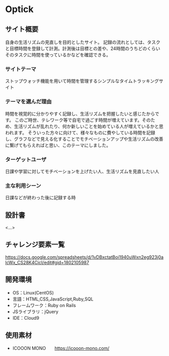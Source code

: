 # Optick

## サイト概要
自身の生活リズムの見直しを目的としたサイト。
記録の流れとしては、タスクと目標時間を登録して計測。計測後は目標との差や、24時間のうちどのくらいそのタスクに時間を使っているかなどを確認できる。

### サイトテーマ
ストップウォッチ機能を用いて時間を管理するシンプルなタイムトラッキングサイト

### テーマを選んだ理由
時間を視覚的に分かりやすく記録し、生活リズムを把握したいと感じたからです。
このご時世、テレワーク等で自宅で過ごす時間が増えています。そのため、生活リズムが乱れたり、何か新しいことを始めている人が増えているかと思われます。
そういった方々に向けて、様々なものに費やしている時間を記録し、グラフなどで見える化することでモチベーションアップや生活リズムの改善に繋げてもらえればと思い、このテーマにしました。

### ターゲットユーザ
日課や学習に対してモチベーションを上げたい人、生活リズムを見直したい人

### 主な利用シーン
日課などが終わった後に記録する時

## 設計書
<...>

## チャレンジ要素一覧
<https://docs.google.com/spreadsheets/d/1vDBxctatBoi1940uWxn2eg923j0alcWx_CS28K4CicI/edit#gid=1802105987>

## 開発環境
- OS：Linux(CentOS)
- 言語：HTML,CSS,JavaScript,Ruby,SQL
- フレームワーク：Ruby on Rails
- JSライブラリ：jQuery
- IDE：Cloud9

## 使用素材
- ICOOON MONO　　https://icooon-mono.com/

